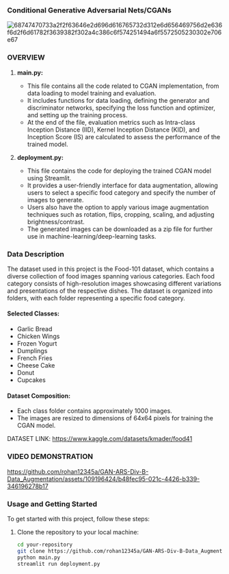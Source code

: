 ### Conditional Generative Adversarial Nets/CGANs
![68747470733a2f2f63646e2d696d616765732d312e6d656469756d2e636f6d2f6d61782f3639382f302a4c386c6f574251494a6f5572505230302e706e67](https://github.com/rohan12345a/GAN-ARS-Div-B-Data_Augmentation/assets/109196424/f9f66007-32ef-443c-9723-c441aebd91c4)


### OVERVIEW

1. **main.py:**
   - This file contains all the code related to CGAN implementation, from data loading to model training and evaluation.
   - It includes functions for data loading, defining the generator and discriminator networks, specifying the loss function and optimizer, and setting up the training process.
   - At the end of the file, evaluation metrics such as Intra-class Inception Distance (IID), Kernel Inception Distance (KID), and Inception Score (IS) are calculated to assess the performance of the trained model.

2. **deployment.py:**
   - This file contains the code for deploying the trained CGAN model using Streamlit.
   - It provides a user-friendly interface for data augmentation, allowing users to select a specific food category and specify the number of images to generate.
   - Users also have the option to apply various image augmentation techniques such as rotation, flips, cropping, scaling, and adjusting brightness/contrast.
   - The generated images can be downloaded as a zip file for further use in machine-learning/deep-learning tasks.


### Data Description

The dataset used in this project is the Food-101 dataset, which contains a diverse collection of food images spanning various categories. Each food category consists of high-resolution images showcasing different variations and presentations of the respective dishes. The dataset is organized into folders, with each folder representing a specific food category.

#### Selected Classes:

- Garlic Bread
- Chicken Wings
- Frozen Yogurt
- Dumplings
- French Fries
- Cheese Cake
- Donut
- Cupcakes

#### Dataset Composition:

- Each class folder contains approximately 1000 images.
- The images are resized to dimensions of 64x64 pixels for training the CGAN model.

DATASET LINK: https://www.kaggle.com/datasets/kmader/food41


### VIDEO DEMONSTRATION

https://github.com/rohan12345a/GAN-ARS-Div-B-Data_Augmentation/assets/109196424/b48fec95-021c-4426-b339-346196278b17


### Usage and Getting Started

To get started with this project, follow these steps:

1. Clone the repository to your local machine:

   ```bash
   cd your-repository
   git clone https://github.com/rohan12345a/GAN-ARS-Div-B-Data_Augmentation.git
   python main.py
   streamlit run deployment.py
   


